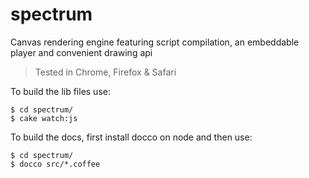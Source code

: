 spectrum
========

Canvas rendering engine featuring script compilation, an embeddable player and convenient drawing api

> Tested in Chrome, Firefox & Safari

To build the lib files use: 
```
$ cd spectrum/
$ cake watch:js
```

To build the docs, first install docco on node and then use:
```
$ cd spectrum/
$ docco src/*.coffee
```

